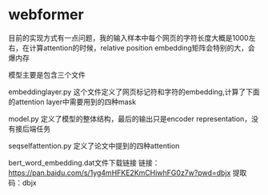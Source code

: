 # webformer
目前的实现方式有一点问题，我的输入样本中每个网页的字符长度大概是1000左右，在计算attention的时候，relative position embedding矩阵会特别的大，会爆内存

模型主要是包含三个文件

embeddinglayer.py 这个文件定义了网页标记符和字符的embedding,计算了下面的attention layer中需要用到的四种mask

model.py 定义了模型的整体结构，最后的输出只是encoder representation，没有接后端任务

seqselfattention.py 定义了论文中提到的四种attention

bert_word_embedding.dat文件下载链接
链接：https://pan.baidu.com/s/1yg4mHFKE2KmCHiwhFG0z7w?pwd=dbjx 
提取码：dbjx

